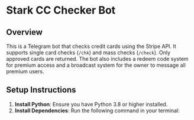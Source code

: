 # Stark CC Checker Bot

## Overview
This is a Telegram bot that checks credit cards using the Stripe API. It supports single card checks (`/chk`) and mass checks (`/check`). Only approved cards are returned. The bot also includes a redeem code system for premium access and a broadcast system for the owner to message all premium users.

## Setup Instructions
1. **Install Python**: Ensure you have Python 3.8 or higher installed.
2. **Install Dependencies**:
   Run the following command in your terminal: